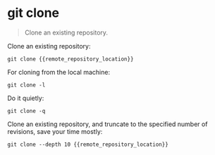 git clone
=========

> Clone an existing repository.

Clone an existing repository:

    git clone {{remote_repository_location}}

For cloning from the local machine:

    git clone -l

Do it quietly:

    git clone -q

Clone an existing repository, and truncate to the specified number of revisions, save your time mostly:

    git clone --depth 10 {{remote_repository_location}}
